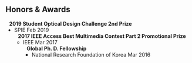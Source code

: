 ## Honors & Awards

<h4 style="margin:0 10px 0;">2019 Student Optical Design Challenge 2nd Prize</h4>

<ul style="margin:0 0 5px;">
  <li>SPIE Feb 2019</li>

<h4 style="margin:0 10px 0;">2017 IEEE Access Best Multimedia Contest Part 2 Promotional Prize</h4>

<ul style="margin:0 0 5px;">
  <li>IEEE Mar 2017</li>
  
  <h4 style="margin:0 10px 0;">Global Ph. D. Fellowship</h4>

<ul style="margin:0 0 5px;">
  <li>National Research Foundation of Korea Mar 2016</li>

</ul>
